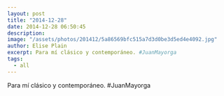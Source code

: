 ```yaml
---
layout: post
title: "2014-12-28"
date: 2014-12-28 06:50:45
description: 
image: "/assets/photos/201412/5a86569bfc515a7d3d0be3d5ed4e4092.jpg"
author: Elise Plain
excerpt: Para mí clásico y contemporáneo. #JuanMayorga
tags: 
  - all
---
```


Para mí clásico y contemporáneo. #JuanMayorga
<p></p>
